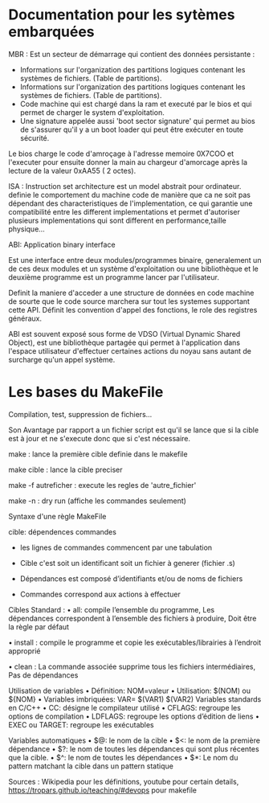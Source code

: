 # Documentation pour les sytèmes embarquées

MBR :
Est un secteur de démarrage qui contient des données persistante :

- Informations sur l'organization des partitions logiques contenant les systèmes de fichiers. (Table de partitions).
- Informations sur l'organization des partitions logiques contenant les systèmes de fichiers. (Table de partitions).
- Code machine qui est chargé dans la ram et executé par le bios et qui permet de charger le system d'exploitation.
- Une signature appelée aussi 'boot sector signature' qui permet au bios de s'assurer qu'il y a un boot loader qui peut être exécuter en toute sécurité.

Le bios charge le code d'amroçage à l'adresse memoire 0X7COO et l'executer pour ensuite donner la main au chargeur d'amorcage après la lecture de la valeur 0xAA55 ( 2 octes).

ISA :
Instruction set architecture est un model abstrait pour ordinateur.
definie le comportement du machine code de manière que ca ne soit pas dépendant des characteristiques de l'implementation, ce qui garantie une compatibilité entre les different implementations et permet d'autoriser plusieurs implementations qui sont different en performance,taille physique...

ABI: Application binary interface

Est une interface entre deux modules/programmes binaire, generalement un de ces deux modules et un système d'exploitation ou une bibliothèque et le deuxième programme est un programme lancer par l'utilisateur.

Definit la maniere d'acceder a une structure de données en code machine de sourte que le code source marchera sur tout les systemes supportant cette API.
Définit les convention d'appel des fonctions, le role des registres généraux.

ABI est souvent exposé sous forme de VDSO (Virtual Dynamic Shared Object), est une bibliothèque partagée qui permet à l'application dans l'espace utilisateur d'effectuer certaines actions du noyau sans autant de surcharge qu'un appel système.

# Les bases du MakeFile

Compilation, test, suppression de fichiers...

Son Avantage par rapport a un fichier script est qu'il se lance que si la cible est à jour et ne s'execute donc que si c'est nécessaire.

make : lance la première cible definie dans le makefile

make cible : lance la cible preciser

make -f autreficher : execute les regles de 'autre_fichier'

make -n : dry run (affiche les commandes seulement)

Syntaxe d'une règle MakeFile

cible: dépendences
    commandes

- les lignes de commandes commencent par une tabulation

- Cible c'est soit un identificant soit un fichier à generer (fichier .s)

- Dépendances est composé d’identifiants et/ou de noms de fichiers

- Commandes correspond aux actions à effectuer

Cibles Standard :
• all:  compile l’ensemble du programme, Les dépendances correspondent à l’ensemble des fichiers à produire, Doit être la règle par défaut

• install : compile le programme et copie les exécutables/librairies à l’endroit approprié

• clean : La commande associée supprime tous les fichiers intermédiaires, Pas de dépendances

Utilisation de variables
• Définition: NOM=valeur
• Utilisation: $(NOM) ou ${NOM}
• Variables imbriquées: VAR= $(VAR1) $(VAR2)
Variables standards en C/C++
• CC: désigne le compilateur utilisé
• CFLAGS: regroupe les options de compilation
• LDFLAGS: regroupe les options d’édition de liens
• EXEC ou TARGET: regroupe les exécutables

Variables automatiques
• $@: le nom de la cible
• $<: le nom de la première dépendance
• $?: le nom de toutes les dépendances qui sont plus récentes que la cible.
• $^: le nom de toutes les dépendances
• $*: Le nom du pattern matchant la cible dans un pattern statique

Sources : Wikipedia pour les définitions, youtube pour certain details, https://tropars.github.io/teaching/#devops pour makefile